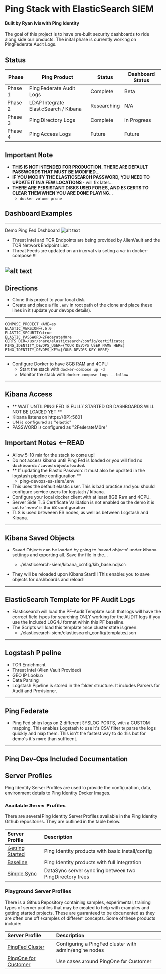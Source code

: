 # Ping Stack with ElasticSearch SIEM
#### Built by Ryan Ivis with Ping Identity

The goal of this project is to have pre-built security dashboards to ride along side our products. The inital phase is currently working on PingFederate Audit Logs. 


## Status
| Phase    | Ping Product                             |  Status     | Dashboard Status |
|----------|------------------------------------------|-------------|------------------|
| Phase 1  | Ping Federate Audit Logs                 | Complete    | Beta             |
| Phase 2  | LDAP Integrate ElasticSearch / Kibana    | Researching | N/A              |
| Phase 3  | Ping Directory Logs                      | Complete    | In Progress      |
| Phase 4  | Ping Access Logs                         | Future      | Future           |

## Important Note
- **THIS IS NOT INTENDED FOR PRODUCTION. THERE ARE DEFAULT PASSWORDS THAT MUST BE MODIFIED**...   
- **IF YOU MODIFY THE ELASTICSEARCH PASSWORD, YOU NEED TO UPDATE IT IN A FEW LOCATIONS** - will fix later...       
- **THERE ARE PERSISTANT DISKS USED FOR ES, AND ES CERTS TO CLEAR THEM WHEN YOU ARE DONE PLAYING**...   
	- `docker volume prune`  

## Dashboard Examples
------------
Demo Ping Fed Dashboard
![alt text](https://github.com/ryanivis/ping-devops-es-siem/blob/master/images/dashboard.png "PingFed Demo Dashboard")

 
- Threat Intel and TOR Endpoints are being provided by AlienVault and the TOR Network Endpoint List.  
- Threat Feeds are updated on an interval via seting a var in docker-compose !!!


![alt text](https://github.com/ryanivis/ping-devops-es-siem/blob/master/images/Architecture.png "Architecture Overview")
------------

## Directions

- Clone this project to your local disk.  
- Create and place a file `.env` in root path of the clone and place these lines in it (update your devops details).      
------------
```
COMPOSE_PROJECT_NAME=es   
ELASTIC_VERSION=7.6.0   
ELASTIC_SECURITY=true    
ELASTIC_PASSWORD=2FederateM0re   
CERTS_DIR=/usr/share/elasticsearch/config/certificates     
PING_IDENTITY_DEVOPS_USER={YOUR DEVOPS USER NAME HERE}    
PING_IDENTITY_DEVOPS_KEY={YOUR DEVOPS KEY HERE}   
```
------------
- Configure Docker to have 8GB RAM and 4CPU  
	- Start the stack with `docker-compose up -d`  
	- Monitor the stack with `docker-compose logs --follow`  

------------


## Kibana Access
- ** WAIT UNTIL PING FED IS FULLY STARTED OR DASHBOARDS WILL NOT BE LOADED YET **
- Kibana listens on https://{IP}:5601
- UN is configured as "elastic"
- PASSWORD is configured as "2FederateM0re" 


## Important Notes <--READ
- Allow 5-10 min for the stack to come up!
- Do not access kibana until Ping Fed is loaded or you will find no dashboards / saved objects loaded.  
- ** If updating the Elastic Password it must also be updated in the logstash pipeline configuration **
	- ping-devops-es-siem/.env 
- This uses the default elastic user. This is bad practice and you should configure service users for logstash / kibana.
- Configure your local docker client with at least 8GB Ram and 4CPU.
- Server Side TLS Certificate Validation is not enabled on the demo it is set to 'none' in the ES configuration
- TLS is used betweeen ES nodes, as well as between Logstash and Kibana.

------------
## Kibana Saved Objects
- Saved Objects can be loaded by going to 'saved objects' under kibana settings and exporting all. Save the file in the...  
	- ./elasticsearch-siem/kibana_config/kib_base.ndjson  

- They will be reloaded upon Kibana Start!!! This enables you to save objects for dashboards and reload!

------------
## ElasticSearch Template for PF Audit Logs
- Elasticsearch will load the PF-Audit Template such that logs will have the correct field types for searching ONLY working for the AUDIT logs if you use the Included LOG4J format within this PF baseline.
- The Scripts will load this template once cluster state is green.
	- ./elasticsearch-siem/elasticsearch_config/templates.json

------------
## Logstash Pipeline
- TOR Enrichment
- Threat Intel (Alien Vault Provided)
- GEO IP Lookup
- Data Parsing
- Logstash Pipeline is stored in the folder structure. It includes Parsers for Audit and Provisioner.

------------
## Ping Federate
- Ping Fed ships logs on 2 different SYSLOG PORTS, with a CUSTOM mapping. This enables Logstash to use it's CSV filter to parse the logs quickly and map them. This isn't the fastest way to do this but for demo's it's more than sufficent.

------------
## Ping Dev-Ops Included Documentation


## Server Profiles

Ping Identity Server Profiles are used to provide the configuration, data, environment details to Ping Identity Docker Images.

### Available Server Profiles

There are several Ping Identity Server Profiles available in the Ping Identity Github repositories. They are outlined in the table below.

| Server Profile | Description |
| :--- | :--- |
| [Getting Started](https://github.com/pingidentity/pingidentity-server-profiles/tree/master/getting-started) | Ping Identity products with basic install/config |
| [Baseline](https://github.com/pingidentity/pingidentity-server-profiles/tree/master/baseline) | Ping Identity products with full integration |
| [Simple Sync](https://github.com/pingidentity/pingidentity-server-profiles/tree/master/simple-sync) | DataSync server sync'ing between two PingDirectory trees |

### Playground Server Profiles

There is a Github Repository containing samples, experimental, training types of server profiles that may be created to help with examples and getting started projects. These are guaranteed to be documented as they are often one off examples of different concepts. Some of these products include:

| Server Profile | Description |
| :--- | :--- |
| [PingFed Cluster](https://github.com/pingidentity/server-profile-pingidentity-playground/tree/master/getting-started-pingfederate-cluster) | Configuring a PingFed cluster with admin/engine nodes |
| [PingOne for Customer](https://github.com/pingidentity/server-profile-pingidentity-playground/tree/master/pingone-cloud) | Use cases around PingOne for Customer |
